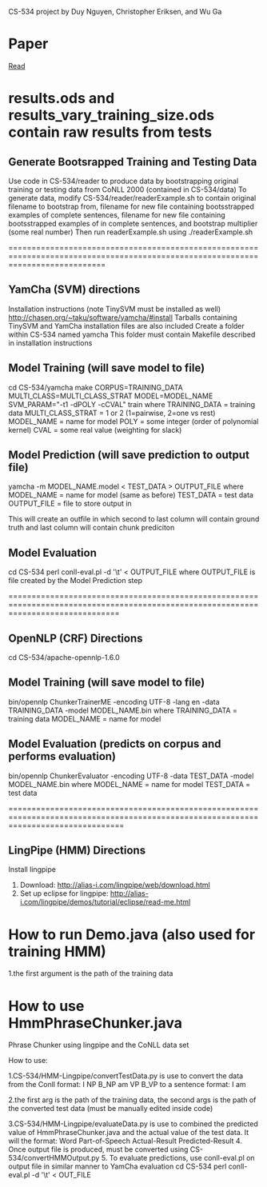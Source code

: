 CS-534 project by Duy Nguyen, Christopher Eriksen, and Wu Ga

Paper
===
[Read](https://github.com/Numizi/CS-534/blob/master/real-time-chunking.pdf)

results.ods and results_vary_training_size.ods contain raw results from tests
=================================================================================================================================

Generate Bootsrapped Training and Testing Data
----------------------------------------------

Use code in CS-534/reader to produce data by bootstrapping original training or testing data from CoNLL 2000 (contained in 
CS-534/data)
To generate data, modify CS-534/reader/readerExample.sh to contain original filename to bootstrap from, filename for new file
containing bootsstrapped examples of complete sentences, filename for new file containing bootsstrapped examples of in complete 
sentences, and bootstrap multiplier (some real number)
Then run readerExample.sh using ./readerExample.sh


=================================================================================================================================


YamCha (SVM) directions
-----------------------

Installation instructions (note TinySVM must be installed as well)
http://chasen.org/~taku/software/yamcha/#install
Tarballs containing TinySVM and YamCha installation files are also included
Create a folder within CS-534 named yamcha
This folder must contain Makefile described in installation instructions

Model Training (will save model to file)
----------------------------------------
cd CS-534/yamcha
make CORPUS=TRAINING_DATA MULTI_CLASS=MULTI_CLASS_STRAT MODEL=MODEL_NAME SVM_PARAM="-t1 -dPOLY -cCVAL" train
	where TRAINING_DATA = training data
		  MULTI_CLASS_STRAT = 1 or 2 (1=pairwise, 2=one vs rest)
		  MODEL_NAME = name for model
		  POLY = some integer (order of polynomial kernel)
		  CVAL = some real value (weighting for slack)

Model Prediction (will save prediction to output file)
------------------------------------------------------
yamcha -m MODEL_NAME.model < TEST_DATA > OUTPUT_FILE
	where MODEL_NAME = name for model (same as before)
		  TEST_DATA = test data
		  OUTPUT_FILE = file to store output in

This will create an outfile in which second to last column will contain ground truth and last column will contain chunk prediciton

Model Evaluation
----------------
cd CS-534
perl conll-eval.pl -d '\t' < OUTPUT_FILE
	where OUTPUT_FILE is file created by the Model Prediction step



====================================================================================================================================

OpenNLP (CRF) Directions
------------------------
cd CS-534/apache-opennlp-1.6.0

Model Training (will save model to file)
----------------------------------------
bin/opennlp ChunkerTrainerME -encoding UTF-8 -lang en -data TRAINING_DATA -model MODEL_NAME.bin
	where TRAINING_DATA = training data
	  MODEL_NAME = name for model

Model Evaluation (predicts on corpus and performs evaluation)
-------------------------------------------------------------
bin/opennlp ChunkerEvaluator -encoding UTF-8 -data TEST_DATA -model MODEL_NAME.bin
	where MODEL_NAME = name for model
		  TEST_DATA = test data


=====================================================================================================================================

LingPipe (HMM) Directions
-------------------------
Install lingpipe
1. Download: http://alias-i.com/lingpipe/web/download.html
2. Set up eclipse for lingpipe: http://alias-i.com/lingpipe/demos/tutorial/eclipse/read-me.html

# How to run Demo.java (also used for training HMM)
1.the first argument is the path of the training data

# How to use HmmPhraseChunker.java
Phrase Chunker using lingpipe and the CoNLL data set

How to use:

1.CS-534/HMM-Lingpipe/convertTestData.py is use to convert the data from the Conll format:
I NP B_NP
am VP B_VP
to a sentence format: 
I am

2.the first arg is the path of the training data, the second args is the path of the converted test data (must be manually edited inside code)

3.CS-534/HMM-Lingpipe/evaluateData.py is use to combined the predicted value of HmmPhraseChunker.java and the actual value of the test data. It will the format:
Word Part-of-Speech Actual-Result Predicted-Result
4. Once output file is produced, must be converted using CS-534/convertHMMOutput.py
5. To evaluate predictions, use conll-eval.pl on output file in similar manner to YamCha evaluation
cd CS-534
perl conll-eval.pl -d '\t' < OUT_FILE
